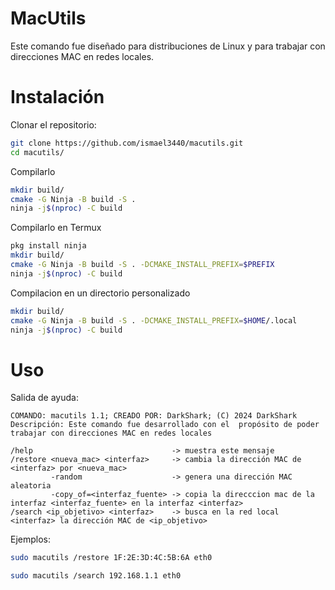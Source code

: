 
# MacUtils

Este comando fue diseñado para distribuciones de Linux y para trabajar con direcciones MAC en redes locales.

# Instalación 
Clonar el repositorio:
```bash
git clone https://github.com/ismael3440/macutils.git
cd macutils/
```

Compilarlo
```bash
mkdir build/
cmake -G Ninja -B build -S .
ninja -j$(nproc) -C build
```

Compilarlo en Termux
```bash
pkg install ninja
mkdir build/
cmake -G Ninja -B build -S . -DCMAKE_INSTALL_PREFIX=$PREFIX
ninja -j$(nproc) -C build
```

Compilacion en un directorio personalizado
```bash
mkdir build/
cmake -G Ninja -B build -S . -DCMAKE_INSTALL_PREFIX=$HOME/.local
ninja -j$(nproc) -C build
```

# Uso
Salida de ayuda:
```
COMANDO: macutils 1.1; CREADO POR: DarkShark; (C) 2024 DarkShark
Descripción: Este comando fue desarrollado con el  propósito de poder trabajar con direcciones MAC en redes locales

/help                               -> muestra este mensaje
/restore <nueva_mac> <interfaz>     -> cambia la dirección MAC de <interfaz> por <nueva_mac>
         -random                    -> genera una dirección MAC aleatoria
         -copy_of=<interfaz_fuente> -> copia la direcccion mac de la interfaz <interfaz_fuente> en la interfaz <interfaz>
/search <ip_objetivo> <interfaz>    -> busca en la red local <interfaz> la dirección MAC de <ip_objetivo>
```
Ejemplos:
```bash
sudo macutils /restore 1F:2E:3D:4C:5B:6A eth0
```
```bash
sudo macutils /search 192.168.1.1 eth0
```

